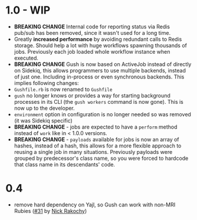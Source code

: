 # 1.0 - WIP

- **BREAKING CHANGE** Internal code for reporting status via Redis pub/sub has been removed, since it wasn't used for a long time.
- Greatly **increased performance** by avoiding redundant calls to Redis storage. Should help a lot with huge workflows spawning thousands of jobs. Previously each job loaded whole workflow instance when executed.
-  **BREAKING CHANGE** Gush is now based on ActiveJob instead of directly on Sidekiq, this allows programmers to use multiple backends, instead of just one. Including in-process or even synchronous backends. This implies following changes:
  - `Gushfile.rb` is now renamed to `Gushfile`
  - `gush` no longer knows or provides a way for starting background processes in its CLI (the `gush workers` command is now gone). This is now up to the developer.
  - `environment` option in configuration is no longer needed so was removed (it was Sidekiq specific)
-  **BREAKING CHANGE** - jobs are expected to have a `perform` method instead of `work` like in < 1.0.0 versions.
-  **BREAKING CHANGE** - `payloads` available for jobs is now an array of hashes, instead of a hash, this allows for a more flexible approach to reusing a single job in many situations. Previously payloads were grouped by predecessor's class name, so you were forced to hardcode that class name in its descendants' code.

# 0.4

- remove hard dependency on Yajl, so Gush can work with non-MRI Rubies ([#31](https://github.com/chaps-io/gush/pull/31) by [Nick Rakochy](https://github.com/chaps-io/gush/pull/31))
